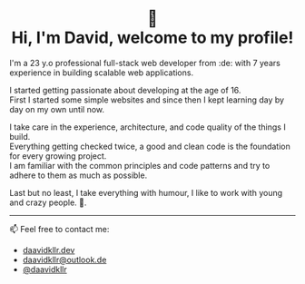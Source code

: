 <h1 align="center">
 👋 <br/>
Hi, I'm David, welcome to my profile!
</h1>

<p>
    I'm a 23 y.o professional full-stack web developer from :de: with 7 years experience in building scalable web applications.</p>
<p>
    I started getting passionate about developing at the age of 16. <br>First I started some simple websites and since then I kept learning day by day on my own until now.
</p>
<p>
    I take care in the experience, architecture, and code quality of the things I build. <br>Everything getting checked twice, a good and clean code is the foundation for every growing project. <br>I am familiar with the common principles and code patterns and try to adhere to them as much as possible.
</p>
<p>
    Last but no least, I take everything with humour, I like to work with young and crazy people. 🤪.
</p>

---

:mailbox: Feel free to contact me:
* [daavidkllr.dev](https://daavidkllr.dev)
* [daavidkllr@outlook.de](mailto:daavidkllr@outlook.de)
* [@daavidkllr](https://twitter.com/daavidkllr)
